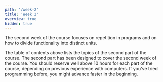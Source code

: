 ```yaml
---
path: '/week-2'
title: 'Week 2'
overview: true
hidden: true
---
```


The second week of the course focuses on repetition in programs and on how to divide functionality into distinct units.

<pages-in-this-section></pages-in-this-section>

The table of contents above lists the topics of the second part of the course. The second part has been designed to cover the second week of the course. You should reserve well above 10 hours for each part of the course, depending on previous experience with computers. If you've tried programming before, you might advance faster in the beginning.
